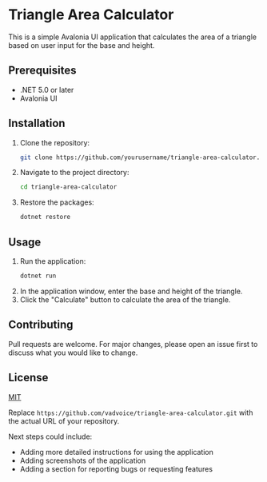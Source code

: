 
# Triangle Area Calculator

This is a simple Avalonia UI application that calculates the area of a triangle based on user input for the base and height.

## Prerequisites

- .NET 5.0 or later
- Avalonia UI

## Installation

1. Clone the repository:
   ```bash
   git clone https://github.com/yourusername/triangle-area-calculator.git
   ```
2. Navigate to the project directory:
   ```bash
   cd triangle-area-calculator
   ```
3. Restore the packages:
   ```bash
   dotnet restore
   ```

## Usage

1. Run the application:
   ```bash
   dotnet run
   ```
2. In the application window, enter the base and height of the triangle.
3. Click the "Calculate" button to calculate the area of the triangle.

## Contributing

Pull requests are welcome. For major changes, please open an issue first to discuss what you would like to change.

## License

[MIT](https://choosealicense.com/licenses/mit/)

Replace `https://github.com/vadvoice/triangle-area-calculator.git` with the actual URL of your repository.

Next steps could include:
- Adding more detailed instructions for using the application
- Adding screenshots of the application
- Adding a section for reporting bugs or requesting features